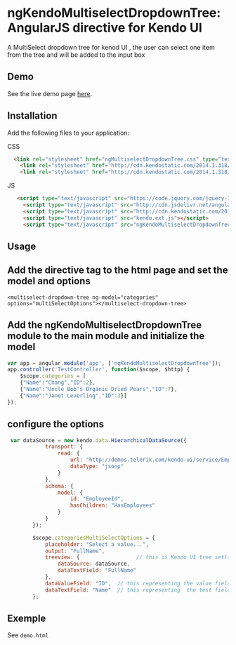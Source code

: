 ngKendoMultiselectDropdownTree: AngularJS directive for Kendo UI
===========

A MultiSelect dropdown tree for kenod UI , the user can select one item from the tree and will be added to the input box

## Demo

See the live demo page [here](http://varyoo.github.io/ngTagEditor).

## Installation

Add the following files to your application:

CSS

```html
  <link rel="stylesheet" href="ngMultiselectDropdownTree.css" type="text/css"/>
    <link rel="stylesheet" href="http://cdn.kendostatic.com/2014.1.318/styles/kendo.common.min.css" type="text/css"/>
    <link rel="stylesheet" href="http://cdn.kendostatic.com/2014.1.318/styles/kendo.metro.min.css" type="text/css"/>
```

JS

```html
   <script type="text/javascript" src="https://code.jquery.com/jquery-1.11.2.min.js"></script>
     <script type="text/javascript" src="http://cdn.jsdelivr.net/angularjs/1.2.17/angular.min.js"></script>
     <script type="text/javascript" src="http://cdn.kendostatic.com/2014.1.318/js/kendo.all.min.js"></script>
     <script type="text/javascript" src="kendo.ext.js"></script>
     <script type="text/javascript" src="ngKendoMultiselectDropdownTree.js"></script>
```

## Usage

## Add the directive tag to the html page and set the model and options

`<multiselect-dropdown-tree ng-model="categories" options="multiSelectOptions"></multiselect-dropdown-tree>`


##  Add the ngKendoMultiselectDropdownTree module to the main module and initialize the model
```javascript
var app = angular.module('app', ['ngKendoMultiselectDropdownTree']);
app.controller('TestController', function($scope, $http) {
	$scope.categories = [
	{"Name":"Chang","ID":2},
	{"Name":"Uncle Bob's Organic Dried Pears","ID":7},
	{"Name":"Janet Leverling","ID":3}]
});
   ```
## configure the options
```javascript
 var dataSource = new kendo.data.HierarchicalDataSource({
            transport: {
                read: {
                    url: "http://demos.telerik.com/kendo-ui/service/Employees",
                    dataType: "jsonp"
                }
            },
            schema: {
                model: {
                    id: "EmployeeId",
                    hasChildren: "HasEmployees"
                }
            }
        });
   ```

```javascript
        $scope.categoriesMultiSelectOptions = {
            placeholder: "Select a value...",
            output: "FullName",
            treeview: {                  // this is Kendo UI tree settings, please visit Kendo docs for more information
                dataSource: dataSource,
                dataTextField: "FullName"
            },
            dataValueField: "ID",  // this representing the value field for tye model and this will be extracted from selected tree node Id
            dataTextField: "Name"  // this representing  the test field for the model and this will be be extracted  from selected tree node text
        };
```

## Exemple

See `demo.html`
